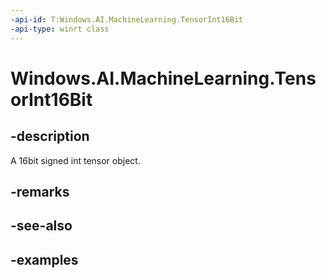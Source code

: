 ```yaml
---
-api-id: T:Windows.AI.MachineLearning.TensorInt16Bit
-api-type: winrt class
---
```


<!-- Class syntax.
public class TensorInt16Bit : ILearningModelFeatureValue, ITensor
-->

# Windows.AI.MachineLearning.TensorInt16Bit

## -description
A 16bit signed int tensor object.
## -remarks

## -see-also

## -examples
